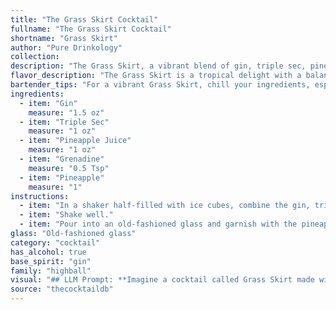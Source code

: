 ```yaml
---
title: "The Grass Skirt Cocktail"
fullname: "The Grass Skirt Cocktail"
shortname: "Grass Skirt"
author: "Pure Drinkology"
collection:
description: "The Grass Skirt, a vibrant blend of gin, triple sec, pineapple juice, grenadine, and pineapple, belongs to the **tropical cocktail family**.  Its origins are uncertain, but it likely emerged in the mid-20th century, reflecting the growing popularity of tropical cocktails during that era. "
flavor_description: "The Grass Skirt is a tropical delight with a balance of sweet and tart.  The gin provides a subtle juniper backbone, while triple sec adds a bright citrus note. Pineapple juice and fresh pineapple offer a juicy sweetness, tempered by the tartness of grenadine. The result is a refreshing, easy-drinking cocktail that evokes images of swaying palm trees and warm beaches. "
bartender_tips: "For a vibrant Grass Skirt, chill your ingredients, especially the pineapple juice.  Use fresh pineapple chunks, not canned, for optimal flavor.  Shake vigorously with ice to ensure a frosty, well-chilled cocktail.  Layer the grenadine carefully for a striking visual.  A splash of lime juice adds brightness and balance, while a pineapple wedge garnish adds tropical charm. "
ingredients:
  - item: "Gin"
    measure: "1.5 oz"
  - item: "Triple Sec"
    measure: "1 oz"
  - item: "Pineapple Juice"
    measure: "1 oz"
  - item: "Grenadine"
    measure: "0.5 Tsp"
  - item: "Pineapple"
    measure: "1"
instructions:
  - item: "In a shaker half-filled with ice cubes, combine the gin, triple sec, pineapple juice, and grenadine."
  - item: "Shake well."
  - item: "Pour into an old-fashioned glass and garnish with the pineapple slice."
glass: "Old-fashioned glass"
category: "cocktail"
has_alcohol: true
base_spirit: "gin"
family: "highball"
visual: "## LLM Prompt: **Imagine a cocktail called Grass Skirt made with Gin, Triple Sec, Pineapple Juice, Grenadine, and Pineapple. Describe its appearance in detail, focusing on: *** **Color:** What is the overall hue of the drink? Is it clear, cloudy, layered? * **Texture:**  Is it smooth, bubbly, icy? Does it have any garnishes or inclusions that add texture?* **Shape:**  What does the glass look like? Is it a tall glass, a martini glass, a rocks glass? * **Garnishes:** What kind of garnish might be used? Are there any decorative elements that enhance the Grass Skirt theme?**Bonus:** * **Is there a specific type of pineapple used?** Does it affect the visual aspect of the drink?* **How do the different ingredients contribute to the visual appeal?** **Your response should be a vivid and descriptive paragraph, painting a picture of the Grass Skirt cocktail in the reader's mind.** "
source: "thecocktaildb"
---
```


